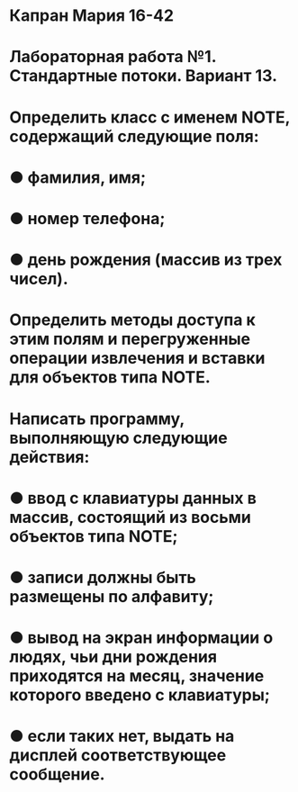 ﻿# Капран Мария 16-42
# Лабораторная работа №1. Стандартные потоки. Вариант 13.
# Определить класс с именем NОТЕ, содержащий следующие поля:
# ● фамилия, имя;
# ● номер телефона;
# ● день рождения (массив из трех чисел).
# Определить методы доступа к этим полям и перегруженные операции извлечения и вставки для объектов типа NОТЕ.
# Написать программу, выполняющую следующие действия:
# ● ввод с клавиатуры данных в массив, состоящий из восьми объектов типа NОТЕ;
# ● записи должны быть размещены по алфавиту;
# ● вывод на экран информации о людях, чьи дни рождения приходятся на месяц, значение которого введено с клавиатуры;
# ● если таких нет, выдать на дисплей соответствующее сообщение. 